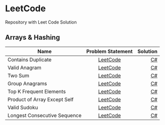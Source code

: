 # LeetCode
Repository with Leet Code Solution

## Arrays & Hashing
| Name   |      Problem Statement     |  Solution |
|----------|:-------------:|------:| 
| Contains Duplicate | [LeetCode](https://leetcode.com/problems/contains-duplicate/) | [C#](1.%20Arrays%20%26%20Hashing/217.%20Contains%20Duplicate.cs) | 
| Valid Anagram | [LeetCode](https://leetcode.com/problems/valid-anagram/) | [C#](1.%20Arrays%20%26%20Hashing/242.%20Valid%20Anagram.cs) |
| Two Sum | [LeetCode](https://leetcode.com/problems/two-sum/) | [C#](1.%20Arrays%20%26%20Hashing/1.%20Two%20Sum.cs) |
| Group Anagrams | [LeetCode](https://leetcode.com/problems/group-anagrams/) | [C#](1.%20Arrays%20%26%20Hashing/49.%20Group%20Anagrams.cs) |
| Top K Frequent Elements | [LeetCode](https://leetcode.com/problems/top-k-frequent-elements/) | [C#](1.%20Arrays%20%26%20Hashing/347.%20Top%20K%20Frequent%20Elements.cs) |
| Product of Array Except Self | [LeetCode](https://leetcode.com/problems/product-of-array-except-self/) | [C#](1.%20Arrays%20%26%20Hashing/238.%20Product%20of%20Array%20Except%20Self.cs) |
| Valid Sudoku | [LeetCode](https://leetcode.com/problems/valid-sudoku/) | [C#](1.%20Arrays%20%26%20Hashing/36.%20Valid%20Sudoku.cs) |
| Longest Consecutive Sequence | [LeetCode](https://leetcode.com/problems/longest-consecutive-sequence/) | [C#](1.%20Arrays%20%26%20Hashing/128.%20Largest%20Consecutive%20Sequence.cs) |